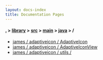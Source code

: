 ```yaml
---
layout: docs-index
title: Documentation Pages
---
```

#### [.](./../../../../index) > [library](./../../../index) > [src](./../../index) > [main](./../index) > [java](./index) > **/**

- [james / adaptiveicon / AdaptiveIcon](james/adaptiveicon/AdaptiveIcon)
- [james / adaptiveicon / AdaptiveIconView](james/adaptiveicon/AdaptiveIconView)
- [james / adaptiveicon / utils / ](james/adaptiveicon/utils/)
